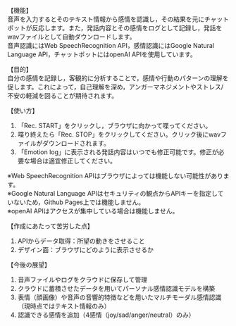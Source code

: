 【機能】  
音声を入力するとそのテキスト情報から感情を認識し，その結果を元にチャットボットが反応します。また，発話内容とその感情をログとして記録し，発話をwavファイルとして自動ダウンロードします。  
音声認識にはWeb SpeechRecognition API，感情認識にはGoogle Natural Language API，チャットボットにはopenAI APIを使用しています。  
  
【目的】  
自分の感情を記録し，客観的に分析することで，感情や行動のパターンの理解を促します。これによって，自己理解を深め，アンガーマネジメントやストレス/不安の軽減を図ることが期待されます。  
  
【使い方】  
1. 「Rec. START」をクリックし，ブラウザに向かって喋ってください。
2. 喋り終えたら「Rec. STOP」をクリックしてください。クリック後にwavファイルがダウンロードされます。
3. 「Emotion log」に表示される発話内容はいつでも修正可能です。修正が必要な場合は適宜修正してください。  

※Web SpeechRecognition APIはブラウザによっては機能しない可能性があります。  
※Google Natural Language APIはセキュリティの観点からAPIキーを指定していないため，Github Pages上では機能しません。  
※openAI APIはアクセスが集中している場合は機能しません。
  
【作成にあたって苦労した点】  
1. APIからデータ取得：所望の動きをさせること
2. デザイン面：ブラウザにどのように表示させるか

【今後の展望】  
1. 音声ファイルやログをクラウドに保存して管理
2. クラウドに蓄積させたデータを用いてパーソナル感情認識モデルを構築
3. 表情（顔画像）や音声の音響的特徴などを用いたマルチモーダル感情認識（現時点ではテキスト情報のみ）
4. 認識できる感情を追加（4感情（joy/sad/anger/neutral）のみ）
